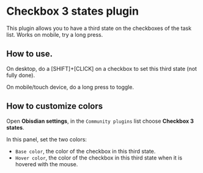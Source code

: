 # Checkbox 3 states plugin

This plugin allows you to have a third state on the checkboxes of the task list.
Works on mobile, try a long press.

## How to use.

On desktop, do a [SHIFT]+[CLICK] on a checkbox to set this third state (not fully done).

On mobile/touch device, do a long press to toggle.

## How to customize colors

Open **Obisdian settings**, in the `Community plugins` list choose **Checkbox 3 states**.

In this panel, set the two colors:

-   `Base color`, the color of the checkbox in this third state.
-   `Hover color`, the color of the checkbox in this third state when it is hovered with the mouse.
